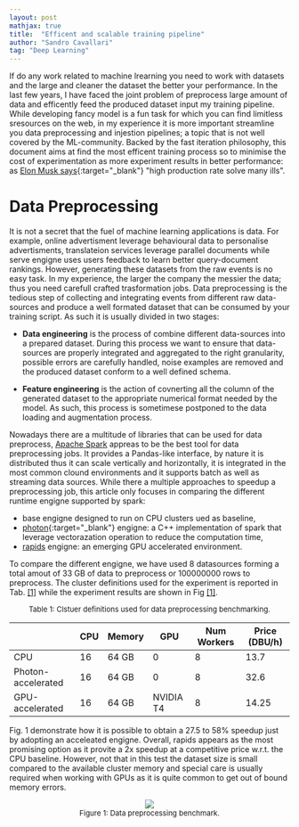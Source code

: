 ```yaml
---
layout: post
mathjax: true
title:  "Efficent and scalable training pipeline"
author: "Sandro Cavallari"
tag: "Deep Learning"
---
```


If do any work related to machine lrearning you need to work with datasets and the large and cleaner the dataset the better your performance.
In the last few years, I have faced the joint problem of preprocess large amount of data and efficently feed the produced dataset input my training pipeline.
While developing fancy model is a fun task for which you can find limitless sresources on the web, in my experience it is more important streamline you data preprocessing and injestion pipelines; a topic that is not well covered by the ML-community.
Backed by the fast iteration philosophy, this document aims at find the most efficent training process so to minimise the cost of experimentation as more experiment results in better performance: as [Elon Musk says](https://www.youtube.com/embed/E7MQb9Y4FAE?start=330&autoplay=1){:target="_blank"} "high production rate solve many ills".


# Data Preprocessing

It is not a secret that the fuel of machine learning applications is data.
For example, online advertisment leverage behavioural data to personalise advertisments, translateion services leverage parallel documents while serve engigne uses users feedback to learn better query-document rankings.
However, generating these datasets from the raw events is no easy task. In my experience, the larger the company the messier the data; thus you need carefull crafted trasformation jobs.
Data preprocessing is the tedious step of collecting and integrating events from different raw data-sources and produce a well formated dataset that can be consumed by your training script. As such it is usually divided in two stages:

- **Data engineering** is the process of combine different data-sources into a prepared dataset. During this process we want to ensure that data-sources are properly integrated and aggregated to the right granularity, possible errors are carefully handled, noise examples are removed and the produced dataset conform to a well defined schema.

- **Feature engineering**  is the action of covnerting all the column of the generated dataset to the appropriate numerical format needed by the model. As such, this process is sometimese postponed to the data loading and augmentation process.


Nowadays there are a multitude of libraries that can be used for data preprocess, [Apache Spark](https://spark.apache.org/) appreas to be the best tool for data preprocessing jobs.
It provides a Pandas-like interface, by nature it is distributed thus it can scale vertically and horizontally, it is integrated in the most common clound environments and it supports batch as well as streaming data sources.
While there a multiple approaches to speedup a preprocessing job, this article only focuses in comparing the different runtime engigne supported by spark:

  - base engigne designed to run on CPU clusters ued as baseline,
  - [photon](https://www.databricks.com/product/photon){:target="_blank"} engigne: a C++ implementation of spark that leverage vectorazation operation to reduce the computation time,
  - [rapids](https://www.nvidia.com/en-us/deep-learning-ai/software/rapids/) engigne: an emerging GPU accelerated environment.

To compare the different engigne, we have used 8 datasources forming a total amout of 33 GB of data to preprocess or 100000000 rows to preprocess.
The cluster definitions used for the experiment is reported in Tab. [[1]](#tab:cluster_definition) while the experiment results are shown in Fig [[1]](#fig:preprocessing_benchmark).

<div style="text-align:center;" id="tab:cluster_definition">
    <p style="font-size:small;">
        Table 1: Clstuer definitions used for data preprocessing benchmarking.
    </p>
    <table>
        <thead>
          <tr>
            <th></th>
            <th>CPU</th>
            <th>Memory</th>
            <th>GPU</th>
            <th>Num Workers</th>
            <th>Price (DBU/h)</th>
          </tr>
        </thead>
        <tbody>
          <tr>
            <td>CPU</td>
            <td>16</td>
            <td>64 GB</td>
            <td>0</td>
            <td>8</td>
            <td>13.7</td>
          </tr>
          <tr>
            <td>Photon-accelerated</td>
            <td>16</td>
            <td>64 GB</td>
            <td>0</td>
            <td>8</td>
            <td>32.6</td>
          </tr>
          <tr>
            <td>GPU-accelerated</td>
            <td>16</td>
            <td>64 GB</td>
            <td>NVIDIA T4</td>
            <td>8</td>
            <td>14.25</td>
          </tr>
        </tbody>
    </table>
</div>

Fig. 1 demonstrate how it is possible to obtain a 27.5 to 58% speedup just by adopting an acceleated engigne. Overall, rapids appears as the most promising option as it provite a 2x speedup at a competitive price w.r.t. the CPU baseline.
However, not that in this test the dataset size is small compared to the available cluster memory and special care is usually required  when working with GPUs as it is quite common to get out of bound memory errors.

<div style="text-align:center;" id="fig:preprocessing_benchmark">
    <figure>
        <img src="{{site.baseurl}}/assets/img/efficent_data_preprocessing/preprocessing_benchmark.png" style="max-width: 90%">
        <figcaption style="font-size:small;">
            Figure 1: Data preprocessing benchmark.
        </figcaption>
    </figure>
</div>



<!--  villan: fast large dataset ingestion from distributed frameworks -->
<!--  why: with extreamly large datasets you need scalable and fast injestion pipelines -->

<!--  how: spark for distributed data preprocessing. benchmark petastorm w.r.t. tfrecords -->

<!--  preprocess large datasets is key, thus the needs for distributed framework. How to efficently feed the generated dataset into your model for training ? -->

